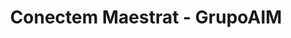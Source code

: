 ---
title: "Conectem Maestrat - GrupoAIM"
url: /atzeneta-del-maestrat/conectem-maestrat-grupoaim/
shop: ordenador
---